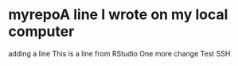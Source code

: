 # myrepoA line I wrote on my local computer
adding a line
This is a line from RStudio
One more change
Test SSH